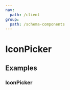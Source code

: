 ```yaml
---
nav:
  path: /client
group:
  path: /schema-components
---
```


# IconPicker

## Examples

### IconPicker

<code src="./demos/demo1.tsx" />
